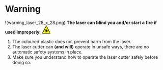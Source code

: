 # Warning

!(warning_laser_28_x_28.png)  **The laser can blind you and/or start a fire if used improperly.**  ![Warning](warning_laser_28_x_28.png)

1. The coloured plastic does not prevent harm from the laser.
1. The laser cutter can **(and will)** operate in unsafe ways, there are no automatic safety systems in place.
1. Make sure you understand how to operate the laser cutter safely before doing so.
